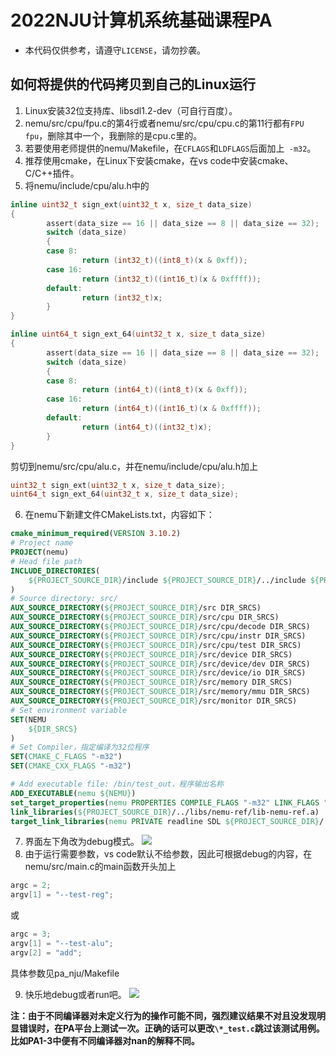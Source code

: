 # 2022NJU计算机系统基础课程PA
* 本代码仅供参考，请遵守`LICENSE`，请勿抄袭。
## 如何将提供的代码拷贝到自己的Linux运行
1. Linux安装32位支持库、libsdl1.2-dev（可自行百度）。
2. nemu/src/cpu/fpu.c的第4行或者nemu/src/cpu/cpu.c的第11行都有`FPU fpu`，删除其中一个，我删除的是cpu.c里的。
3. 若要使用老师提供的nemu/Makefile，在`CFLAGS`和`LDFLAGS`后面加上` -m32`。
4. 推荐使用cmake，在Linux下安装cmake，在vs code中安装cmake、C/C++插件。
5. 将nemu/include/cpu/alu.h中的
```c
inline uint32_t sign_ext(uint32_t x, size_t data_size)
{
        assert(data_size == 16 || data_size == 8 || data_size == 32);
        switch (data_size)
        {
        case 8:
                return (int32_t)((int8_t)(x & 0xff));
        case 16:
                return (int32_t)((int16_t)(x & 0xffff));
        default:
                return (int32_t)x;
        }
}

inline uint64_t sign_ext_64(uint32_t x, size_t data_size)
{
        assert(data_size == 16 || data_size == 8 || data_size == 32);
        switch (data_size)
        {
        case 8:
                return (int64_t)((int8_t)(x & 0xff));
        case 16:
                return (int64_t)((int16_t)(x & 0xffff));
        default:
                return (int64_t)((int32_t)x);
        }
}
```
剪切到nemu/src/cpu/alu.c，并在nemu/include/cpu/alu.h加上
```c
uint32_t sign_ext(uint32_t x, size_t data_size);
uint64_t sign_ext_64(uint32_t x, size_t data_size);
```
6. 在nemu下新建文件CMakeLists.txt，内容如下：
```cmake
cmake_minimum_required(VERSION 3.10.2)
# Project name
PROJECT(nemu)
# Head file path
INCLUDE_DIRECTORIES(
	${PROJECT_SOURCE_DIR}/include ${PROJECT_SOURCE_DIR}/../include ${PROJECT_SOURCE_DIR}/../libs/nemu-ref/include
)
# Source directory: src/
AUX_SOURCE_DIRECTORY(${PROJECT_SOURCE_DIR}/src DIR_SRCS)
AUX_SOURCE_DIRECTORY(${PROJECT_SOURCE_DIR}/src/cpu DIR_SRCS)
AUX_SOURCE_DIRECTORY(${PROJECT_SOURCE_DIR}/src/cpu/decode DIR_SRCS)
AUX_SOURCE_DIRECTORY(${PROJECT_SOURCE_DIR}/src/cpu/instr DIR_SRCS)
AUX_SOURCE_DIRECTORY(${PROJECT_SOURCE_DIR}/src/cpu/test DIR_SRCS)
AUX_SOURCE_DIRECTORY(${PROJECT_SOURCE_DIR}/src/device DIR_SRCS)
AUX_SOURCE_DIRECTORY(${PROJECT_SOURCE_DIR}/src/device/dev DIR_SRCS)
AUX_SOURCE_DIRECTORY(${PROJECT_SOURCE_DIR}/src/device/io DIR_SRCS)
AUX_SOURCE_DIRECTORY(${PROJECT_SOURCE_DIR}/src/memory DIR_SRCS)
AUX_SOURCE_DIRECTORY(${PROJECT_SOURCE_DIR}/src/memory/mmu DIR_SRCS)
AUX_SOURCE_DIRECTORY(${PROJECT_SOURCE_DIR}/src/monitor DIR_SRCS)
# Set environment variable
SET(NEMU
	${DIR_SRCS}
)
# Set Compiler，指定编译为32位程序
SET(CMAKE_C_FLAGS "-m32")
SET(CMAKE_CXX_FLAGS "-m32")

# Add executable file: /bin/test_out，程序输出名称
ADD_EXECUTABLE(nemu ${NEMU})
set_target_properties(nemu PROPERTIES COMPILE_FLAGS "-m32" LINK_FLAGS "-m32")
link_libraries(${PROJECT_SOURCE_DIR}/../libs/nemu-ref/lib-nemu-ref.a)
target_link_libraries(nemu PRIVATE readline SDL ${PROJECT_SOURCE_DIR}/../libs/nemu-ref/lib-nemu-ref.a)
```
7. 界面左下角改为debug模式。
![](https://gitee.com/do1e/file-bed/raw/master/1646617632458.png)
8. 由于运行需要参数，vs code默认不给参数，因此可根据debug的内容，在nemu/src/main.c的main函数开头加上
```c
argc = 2;
argv[1] = "--test-reg";
```
或
```c
argc = 3;
argv[1] = "--test-alu";
argv[2] = "add";
```
具体参数见pa_nju/Makefile

9. 快乐地debug或者run吧。
![](https://gitee.com/do1e/file-bed/raw/master/1646617661458.png)

**注：由于不同编译器对未定义行为的操作可能不同，强烈建议结果不对且没发现明显错误时，在PA平台上测试一次。正确的话可以更改`\*_test.c`跳过该测试用例。比如PA1-3中便有不同编译器对nan的解释不同。**

